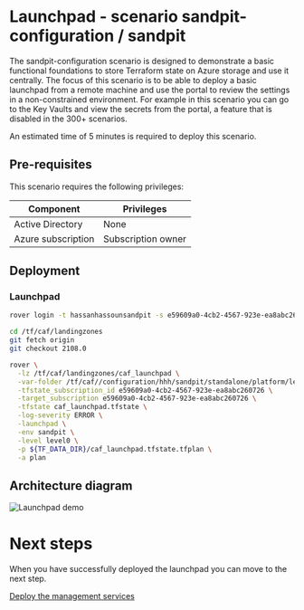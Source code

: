 # Launchpad - scenario sandpit-configuration / sandpit

The sandpit-configuration scenario is designed to demonstrate a basic functional foundations to store Terraform state on Azure storage and use it centrally.
The focus of this scenario is to be able to deploy a basic launchpad from a remote machine and use the portal to review the settings in a non-constrained environment.
For example in this scenario you can go to the Key Vaults and view the secrets from the portal, a feature that is disabled in the 300+ scenarios.

An estimated time of 5 minutes is required to deploy this scenario.

## Pre-requisites

This scenario requires the following privileges:

| Component          | Privileges         |
|--------------------|--------------------|
| Active Directory   | None               |
| Azure subscription | Subscription owner |

## Deployment


### Launchpad

```bash
rover login -t hassanhassounsandpit -s e59609a0-4cb2-4567-923e-ea8abc260726

cd /tf/caf/landingzones
git fetch origin
git checkout 2108.0

rover \
  -lz /tf/caf/landingzones/caf_launchpad \
  -var-folder /tf/caf//configuration/hhh/sandpit/standalone/platform/level0/launchpad \
  -tfstate_subscription_id e59609a0-4cb2-4567-923e-ea8abc260726 \
  -target_subscription e59609a0-4cb2-4567-923e-ea8abc260726 \
  -tfstate caf_launchpad.tfstate \
  -log-severity ERROR \
  -launchpad \
  -env sandpit \
  -level level0 \
  -p ${TF_DATA_DIR}/caf_launchpad.tfstate.tfplan \
  -a plan

```

## Architecture diagram
![Launchpad demo](../../../../../../documentation/img/launchpad-demo.PNG)


# Next steps

When you have successfully deployed the launchpad you can  move to the next step.


 [Deploy the management services](../../level1/management/readme.md)
